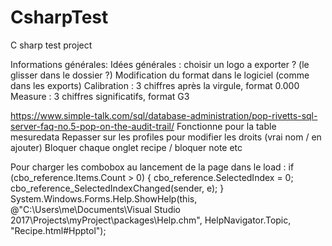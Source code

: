# CsharpTest
C sharp test project

Informations générales:
Idées générales :
choisir un logo a exporter ? (le glisser dans le dossier  ?)
Modification du format dans le logiciel (comme dans les exports)
	Calibration : 3 chiffres après la virgule, format 0.000
	Measure : 3 chiffres significatifs, format G3

https://www.simple-talk.com/sql/database-administration/pop-rivetts-sql-server-faq-no.5-pop-on-the-audit-trail/
Fonctionne pour la table mesuredata
Repasser sur les profiles pour modifier les droits (vrai nom / en ajouter) Bloquer chaque onglet recipe / bloquer note etc


Pour charger les combobox au lancement de la page dans le load : 
                if (cbo_reference.Items.Count > 0)
                {
                    cbo_reference.SelectedIndex = 0;
                    cbo_reference_SelectedIndexChanged(sender, e);
                }
            System.Windows.Forms.Help.ShowHelp(this, @"C:\Users\me\Documents\Visual Studio 2017\Projects\myProject\packages\Help.chm", HelpNavigator.Topic, "Recipe.html#Hpptol");
